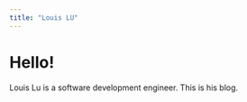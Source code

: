 ```yaml
---
title: "Louis LU"
---
```


# Hello!

Louis Lu is a software development engineer. This is his blog.
